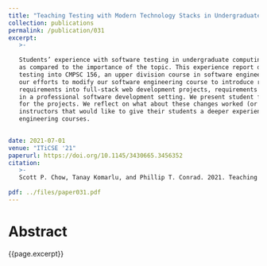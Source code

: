 ```yaml
---
title: "Teaching Testing with Modern Technology Stacks in Undergraduate Software Engineering Courses"
collection: publications
permalink: /publication/031
excerpt:
   >-
   
   Students’ experience with software testing in undergraduate computing courses is often relatively shallow, 
   as compared to the importance of the topic. This experience report describes introducing industrial-strength
   testing into CMPSC 156, an upper division course in software engineering at UC Santa Barbara. We describe
   our efforts to modify our software engineering course to introduce rigorous test-coverage 
   requirements into full-stack web development projects, requirements similar to those the authors had experienced
   in a professional software development setting. We present student feedback on the course and coverage metrics 
   for the projects. We reflect on what about these changes worked (or didn’t), and provide suggestions for other
   instructors that would like to give their students a deeper experience with software testing in their software
   engineering courses.

   
date: 2021-07-01 
venue: "ITiCSE '21"
paperurl: https://doi.org/10.1145/3430665.3456352
citation:
   >-
   Scott P. Chow, Tanay Komarlu, and Phillip T. Conrad. 2021. Teaching Testing with Modern Technology Stacks in Undergraduate Software Engineering Courses. In 26th ACM Conference on Innovation and Technology in Computer Science Education V. 1 (ITiCSE 2021), June 26–July 1, 2021, Virtual Event, Germany. ACM, New York, NY, USA, 7 pages. https://doi.org/10.1145/3430665.3456352
   
pdf: ../files/paper031.pdf
---
```


# Abstract

{{page.excerpt}}
